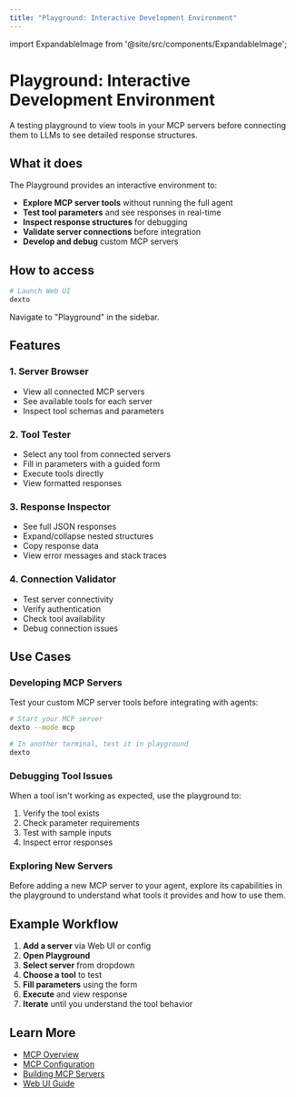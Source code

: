 ```yaml
---
title: "Playground: Interactive Development Environment"
---
```


import ExpandableImage from '@site/src/components/ExpandableImage';

# Playground: Interactive Development Environment

A testing playground to view tools in your MCP servers before connecting them to LLMs to see detailed response structures.

<ExpandableImage src="/assets/playground_demo.gif" alt="Playground Demo" title="Playground: Interactive Development Environment" width={900} />

## What it does

The Playground provides an interactive environment to:
- **Explore MCP server tools** without running the full agent
- **Test tool parameters** and see responses in real-time
- **Inspect response structures** for debugging
- **Validate server connections** before integration
- **Develop and debug** custom MCP servers

## How to access

```bash
# Launch Web UI
dexto
```

Navigate to "Playground" in the sidebar.

## Features

### 1. Server Browser
- View all connected MCP servers
- See available tools for each server
- Inspect tool schemas and parameters

### 2. Tool Tester
- Select any tool from connected servers
- Fill in parameters with a guided form
- Execute tools directly
- View formatted responses

### 3. Response Inspector
- See full JSON responses
- Expand/collapse nested structures
- Copy response data
- View error messages and stack traces

### 4. Connection Validator
- Test server connectivity
- Verify authentication
- Check tool availability
- Debug connection issues

## Use Cases

### Developing MCP Servers
Test your custom MCP server tools before integrating with agents:

```bash
# Start your MCP server
dexto --mode mcp

# In another terminal, test it in playground
dexto
```

### Debugging Tool Issues
When a tool isn't working as expected, use the playground to:
1. Verify the tool exists
2. Check parameter requirements
3. Test with sample inputs
4. Inspect error responses

### Exploring New Servers
Before adding a new MCP server to your agent, explore its capabilities in the playground to understand what tools it provides and how to use them.

## Example Workflow

1. **Add a server** via Web UI or config
2. **Open Playground**
3. **Select server** from dropdown
4. **Choose a tool** to test
5. **Fill parameters** using the form
6. **Execute** and view response
7. **Iterate** until you understand the tool behavior

## Learn More

- [MCP Overview](/docs/mcp/overview)
- [MCP Configuration](/docs/guides/configuring-dexto/mcpConfiguration)
- [Building MCP Servers](https://modelcontextprotocol.io/)
- [Web UI Guide](/docs/guides/web-ui)
